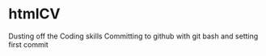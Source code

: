 # htmlCV
Dusting off the Coding skills
Committing to github with git bash and setting first commit 
